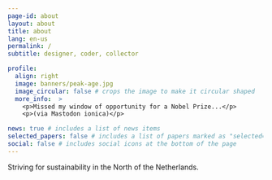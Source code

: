 ```yaml
---
page-id: about
layout: about
title: about
lang: en-us
permalink: /
subtitle: designer, coder, collector

profile:
  align: right
  image: banners/peak-age.jpg
  image_circular: false # crops the image to make it circular shaped
  more_info:  >
    <p>Missed my window of opportunity for a Nobel Prize...</p>
    <p>(via Mastodon ionica)</p>

news: true # includes a list of news items
selected_papers: false # includes a list of papers marked as "selected={true}"
social: false # includes social icons at the bottom of the page
---
```


<!--
SPDX-FileCopyrightText: 2024-2025 EJ Broerse

SPDX-License-Identifier: CC-BY-NC-SA-4.0
-->

Striving for sustainability
in the North of the Netherlands.
